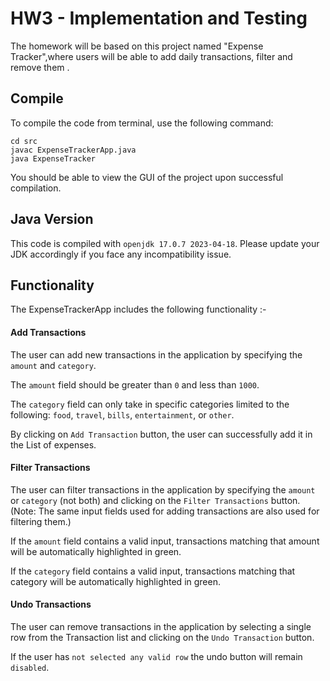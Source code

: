# HW3 - Implementation and Testing

The homework will be based on this project named "Expense Tracker",where users will be able to add daily transactions, filter and remove them . 

## Compile

To compile the code from terminal, use the following command:
```
cd src
javac ExpenseTrackerApp.java
java ExpenseTracker
```

You should be able to view the GUI of the project upon successful compilation. 

## Java Version
This code is compiled with ```openjdk 17.0.7 2023-04-18```. Please update your JDK accordingly if you face any incompatibility issue.

## Functionality

The ExpenseTrackerApp includes the following functionality :- 

#### Add Transactions

The user can add new transactions in the application by specifying the `amount` and `category`.

The `amount` field should be greater than `0` and less than `1000`. 

The `category` field can only take in specific categories limited to the following: `food`, `travel`, `bills`, `entertainment`, or `other`.

By clicking on `Add Transaction` button, the user can successfully add it in the List of expenses. 

#### Filter Transactions

The user can filter transactions in the application by specifying the `amount` or `category` (not both) and clicking on the `Filter Transactions` button. (Note: The same input fields used for adding transactions are also used for filtering them.)

If the `amount` field contains a valid input, transactions matching that amount will be automatically highlighted in green.

If the `category` field contains a valid input, transactions matching that category will be automatically highlighted in green.

#### Undo Transactions

The user can remove transactions in the application by selecting a single row from the Transaction list and clicking on the `Undo Transaction` button. 

If the user has `not selected any valid row` the undo button will remain `disabled`.

